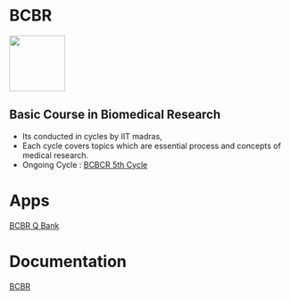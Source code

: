 # BCBR
<img src="https://github.com/fdrepo/www.flutterdoctor.com/blob/99ed3004fceb2fa646efc2cb1d07ef30936d92c2/icons/BCBRCBlue.png" width="100">

## Basic Course in Biomedical Research 
* Its conducted in cycles by IIT madras, 
* Each cycle covers topics which are essential process and concepts of medical research.
* Ongoing Cycle  : [BCBCR 5th Cycle](https://onlinecourses.nptel.ac.in/noc21_md05/preview)

# Apps
[BCBR Q Bank](https://github.com/fdrepo/flutterdoctor.com/blob/0ae8871898c3ac858bf4b86bc87185797398ae48/docs/BCBR/BCBR_Q_Bank.md)

# Documentation
[BCBR](https://github.com/fdrepo/flutterdoctor.com/blob/b471369a6b2b491561c9d57f6f54492310a78b33/docs/BCBR/BCBR.md)
